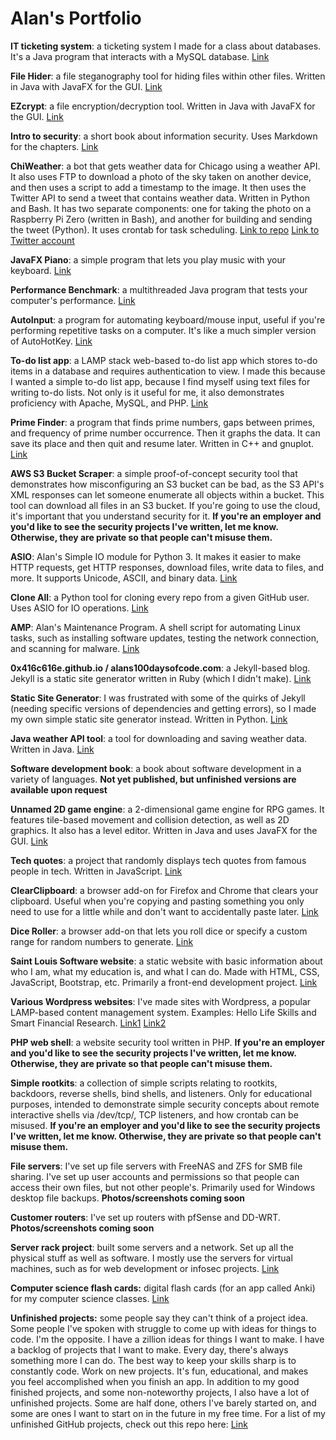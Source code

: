 # Alan's Portfolio

**IT ticketing system**: a ticketing system I made for a class about databases. It's a Java program that interacts with a MySQL database. [Link](https://github.com/0x416c616e/ticketing_system)

**File Hider**: a file steganography tool for hiding files within other files. Written in Java with JavaFX for the GUI. [Link](https://github.com/0x416c616e/filehider)

**EZcrypt**: a file encryption/decryption tool. Written in Java with JavaFX for the GUI. [Link](https://github.com/0x416c616e/ezcrypt)

**Intro to security**: a short book about information security. Uses Markdown for the chapters. [Link](https://github.com/0x416c616e/intro_to_security)

**ChiWeather**: a bot that gets weather data for Chicago using a weather API. It also uses FTP to download a photo of the sky taken on another device, and then uses a script to add a timestamp to the image. It then uses the Twitter API to send a tweet that contains weather data. Written in Python and Bash. It has two separate components: one for taking the photo on a Raspberry Pi Zero (written in Bash), and another for building and sending the tweet (Python). It uses crontab for task scheduling. [Link to repo](https://github.com/0x416c616e/weatherbot_new) [Link to Twitter account](https://twitter.com/ChiWeather)

**JavaFX Piano**: a simple program that lets you play music with your keyboard. [Link](https://github.com/0x416c616e/javafx_piano)

**Performance Benchmark**: a multithreaded Java program that tests your computer's performance. [Link](https://github.com/0x416c616e/performance_benchmark)

**AutoInput**: a program for automating keyboard/mouse input, useful if you're performing repetitive tasks on a computer. It's like a much simpler version of AutoHotKey. [Link](https://github.com/0x416c616e/AutoInput)

**To-do list app**: a LAMP stack web-based to-do list app which stores to-do items in a database and requires authentication to view. I made this because I wanted a simple to-do list app, because I find myself using text files for writing to-do lists. Not only is it useful for me, it also demonstrates proficiency with Apache, MySQL, and PHP. [Link](https://github.com/0x416c616e/todolistapp)

**Prime Finder**: a program that finds prime numbers, gaps between primes, and frequency of prime number occurrence. Then it graphs the data. It can save its place and then quit and resume later. Written in C++ and gnuplot. [Link](https://github.com/0x416c616e/primefinder)

**AWS S3 Bucket Scraper**: a simple proof-of-concept security tool that demonstrates how misconfiguring an S3 bucket can be bad, as the S3 API's XML responses can let someone enumerate all objects within a bucket. This tool can download all files in an S3 bucket. If you're going to use the cloud, it's important that you understand security for it. **If you're an employer and you'd like to see the security projects I've written, let me know. Otherwise, they are private so that people can't misuse them.**

**ASIO**: Alan's Simple IO module for Python 3. It makes it easier to make HTTP requests, get HTTP responses, download files, write data to files, and more. It supports Unicode, ASCII, and binary data. [Link](https://github.com/0x416c616e/asio)

**Clone All**: a Python tool for cloning every repo from a given GitHub user. Uses ASIO for IO operations. [Link](https://github.com/0x416c616e/clone_all)

**AMP**: Alan's Maintenance Program. A shell script for automating Linux tasks, such as installing software updates, testing the network connection, and scanning for malware. [Link](https://github.com/0x416c616e/amp)

**0x416c616e.github.io / alans100daysofcode.com**: a Jekyll-based blog. Jekyll is a static site generator written in Ruby (which I didn't make). [Link](https://github.com/0x416c616e/0x416c616e.github.io)

**Static Site Generator**: I was frustrated with some of the quirks of Jekyll (needing specific versions of dependencies and getting errors), so I made my own simple static site generator instead. Written in Python. [Link](https://github.com/0x416c616e/staticsitegenerator)

**Java weather API tool**: a tool for downloading and saving weather data. Written in Java. [Link](https://github.com/0x416c616e/java_weather_api)

**Software development book**: a book about software development in a variety of languages. **Not yet published, but unfinished versions are available upon request**

**Unnamed 2D game engine**: a 2-dimensional game engine for RPG games. It features tile-based movement and collision detection, as well as 2D graphics. It also has a level editor. Written in Java and uses JavaFX for the GUI. [Link](https://github.com/0x416c616e/2drpggamengine)

**Tech quotes**: a project that randomly displays tech quotes from famous people in tech. Written in JavaScript. [Link](https://github.com/0x416c616e/techquotes)

**ClearClipboard**: a browser add-on for Firefox and Chrome that clears your clipboard. Useful when you're copying and pasting something you only need to use for a little while and don't want to accidentally paste later. [Link](https://github.com/0x416c616e/clearclipboard)

**Dice Roller**: a browser add-on that lets you roll dice or specify a custom range for random numbers to generate. [Link](https://github.com/0x416c616e/dice_roller)

**Saint Louis Software website**: a static website with basic information about who I am, what my education is, and what I can do. Made with HTML, CSS, JavaScript, Bootstrap, etc. Primarily a front-end development project. [Link](https://github.com/saintlouissoftware/saintlouissoftware)

**Various Wordpress websites**: I've made sites with Wordpress, a popular LAMP-based content management system. Examples: Hello Life Skills and Smart Financial Research. [Link1](https://hellolifeskills.com/) [Link2](https://smartfinancialresearch.com/)

**PHP web shell**: a website security tool written in PHP. **If you're an employer and you'd like to see the security projects I've written, let me know. Otherwise, they are private so that people can't misuse them.**

**Simple rootkits**: a collection of simple scripts relating to rootkits, backdoors, reverse shells, bind shells, and listeners. Only for educational purposes, intended to demonstrate simple security concepts about remote interactive shells via /dev/tcp/, TCP listeners, and how crontab can be misused. **If you're an employer and you'd like to see the security projects I've written, let me know. Otherwise, they are private so that people can't misuse them.**

**File servers**: I've set up file servers with FreeNAS and ZFS for SMB file sharing. I've set up user accounts and permissions so that people can access their own files, but not other people's. Primarily used for Windows desktop file backups. **Photos/screenshots coming soon**

**Customer routers**: I've set up routers with pfSense and DD-WRT. **Photos/screenshots coming soon**

**Server rack project**: built some servers and a network. Set up all the physical stuff as well as software. I mostly use the servers for virtual machines, such as for web development or infosec projects. [Link](https://raw.githubusercontent.com/0x416c616e/portfolio/master/assets/server_rack_compilation.jpg)

**Computer science flash cards:** digital flash cards (for an app called Anki) for my computer science classes. [Link](https://github.com/0x416c616e/anki_decks)

**Unfinished projects:** some people say they can't think of a project idea. Some people I've spoken with struggle to come up with ideas for things to code. I'm the opposite. I have a zillion ideas for things I want to make. I have a backlog of projects that I want to make. Every day, there's always something more I can do. The best way to keep your skills sharp is to constantly code. Work on new projects. It's fun, educational, and makes you feel accomplished when you finish an app. In addition to my good finished projects, and some non-noteworthy projects, I also have a lot of unfinished projects. Some are half done, others I've barely started on, and some are ones I want to start on in the future in my free time. For a list of my unfinished GitHub projects, check out this repo here: [Link](https://github.com/0x416c616e/unfinished_projects)
